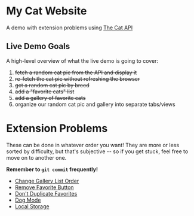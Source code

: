 # My Cat Website
A demo with extension problems using [The Cat API](https://thecatapi.com/)


## Live Demo Goals
A high-level overview of what the live demo is going to cover:

1. ~~fetch a random cat pic from the API and display it~~
2. ~~re-fetch the cat pic without refreshing the browser~~
3. ~~get a random cat pic by breed~~
4. ~~add a "favorite cats" list~~
5. ~~add a gallery of favorite cats~~
6. organize our random cat pic and gallery into separate tabs/views

# Extension Problems
These can be done in whatever order you want! They are more or less sorted by difficulty, but that's subjective -- so if you get stuck, feel free to move on to another one.

**Remember to `git commit` frequently!**

- [Change Gallery List Order](./extension-instructions/change-order.md)
- [Remove Favorite Button](./extension-instructions/remove-favorite.md)
- [Don't Duplicate Favorites](./extension-instructions/no-duplicates.md)
- [Dog Mode](./extension-instructions/dog-mode.md)
- [Local Storage](./extension-instructions/local-storage.md)
